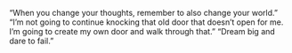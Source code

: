 “When you change your thoughts, remember to also change your world.”
“I’m not going to continue knocking that old door that doesn’t open for me. I’m going to create my own door and walk through that.”
“Dream big and dare to fail.”
